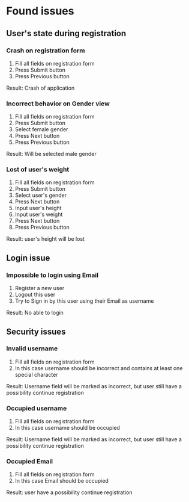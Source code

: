 # Found issues

## User's state during registration

### Crash on registration form

1. Fill all fields on registration form
2. Press Submit button
3. Press Previous button

Result: Crash of application

### Incorrect behavior on Gender view

1. Fill all fields on registration form
2. Press Submit button
3. Select female gender
4. Press Next button
5. Press Previous button

Result: Will be selected male gender

### Lost of user's weight

1. Fill all fields on registration form
2. Press Submit button
3. Select user's gender
4. Press Next button
5. Input user's height
6. Input user's weight
7. Press Next button
8. Press Previous button

Result: user's height will be lost


## Login issue

### Impossible to login using Email

1. Register a new user
2. Logout this user
3. Try to Sign in by this user using their Email as username

Result: No able to login


## Security issues

### Invalid username

1. Fill all fields on registration form
2. In this case username should be incorrect and contains at least one special character

Result: Username field will be marked as incorrect, but user still have a possibility continue registration

### Occupied username

1. Fill all fields on registration form
2. In this case username should be occupied

Result: Username field will be marked as incorrect, but user still have a possibility continue registration

### Occupied Email

1. Fill all fields on registration form
2. In this case Email should be occupied

Result: user have a possibility continue registration
